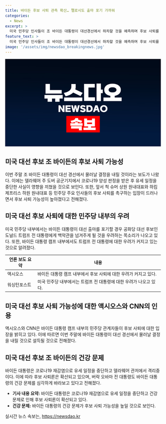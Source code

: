 ```yaml
---
title: 바이든 후보 사퇴 관측 확산… 펠로시도 출마 포기 가까워
categories:
  - News
excerpt: >
  미국 민주당 인사들이 조 바이든 대통령이 대선경선에서 하차할 것을 예측하며 후보 사퇴를 촉구하는 움직임이 커지고 있다. 조 바이든 대통령은 코로나19 양성 판정을 받고 유세 일정을 중단하고 자가격리 중이다. 알람이 울리는 사태를 끝내기 위해 델라웨어 주지사와 민주당 관계자들이 이번 주말에도 조 바이든 대통령을 설득하여 후보 사퇴를 결정할 것으로 보인다. 이에 대한 관련 인용자 주장이 하는 발언이 이틀간 보도될 예정이다.
feature_text: >
  미국 민주당 인사들이 조 바이든 대통령이 대선경선에서 하차할 것을 예측하며 후보 사퇴를 촉구하는 움직임이 커지고 있다. 조 바이든 대통령은 코로나19 양성 판정을 받고 유세 일정을 중단하고 자가격리 중이다. 알람이 울리는 사태를 끝내기 위해 델라웨어 주지사와 민주당 관계자들이 이번 주말에도 조 바이든 대통령을 설득하여 후보 사퇴를 결정할 것으로 보인다. 이에 대한 관련 인용자 주장이 하는 발언이 이틀간 보도될 예정이다.
image: '/assets/img/newsdao_breakingnews.jpg'
---
```


<p><img src="/assets/img/newsdao_breakingnews.jpg" alt="cryptoinkorea 속보" /></p>

<h2 data-ke-size="size26">미국 대선 후보 조 바이든의 후보 사퇴 가능성</h2>

<p>이번 주말 조 바이든 대통령이 대선 경선에서 물러날 결정을 내릴 것이라는 보도가 나왔다. 이에는 델라웨어 주 도버 공군기지에서 코로나19 양성 판정을 받은 후 유세 일정을 중단한 사실이 영향을 끼쳤을 것으로 보인다. 또한, 앞서 척 슈머 상원 원내대표와 하킴 제프리스 하원 원내대표 등 민주당 주요 인사들의 후보 사퇴를 촉구하는 입장이 드러나면서 후보 사퇴 가능성이 높아졌다고 전해졌다.</p>

<p data-ke-size="size16"></p>

<h2 data-ke-size="size26">미국 대선 후보 사퇴에 대한 민주당 내부의 우려</h2>

<p>미국 민주당 내부에서는 바이든 대통령이 대선 출마를 포기할 경우 공화당 대선 후보인 도널드 트럼프 전 대통령에게 백악관을 넘겨주게 될 것을 우려하는 목소리가 나오고 있다. 또한, 바이든 대통령 캠프 내부에서도 트럼프 전 대통령에 대한 우려가 커지고 있는 것으로 알려졌다.</p>

<p data-ke-size="size16"></p>

<table>
<thead>
<tr>
<th style="text-align: center;">언론 보도 요약</th>
<th style="text-align: center;">내용</th>
</tr>
</thead>
<tbody>
<tr>
<td style="text-align: left;">액시오스</td>
<td style="text-align: left;">바이든 대통령 캠프 내부에서 후보 사퇴에 대한 우려가 커지고 있다.</td>
</tr>
<tr>
<td style="text-align: left;">워싱턴포스트</td>
<td style="text-align: left;">미국 민주당 내부에서는 트럼프 전 대통령에 대한 우려가 나오고 있다.</td>
</tr>
</tbody>
</table>

<p data-ke-size="size16"></p>

<h2 data-ke-size="size26">미국 대선 후보 사퇴 가능성에 대한 액시오스와 CNN의 인용</h2>

<p>액시오스와 CNN은 바이든 대통령 캠프 내부의 민주당 관계자들이 후보 사퇴에 대한 입장을 밝히고 있다. 이에 따르면 이번 주말에 바이든 대통령이 대선 경선에서 물러날 결정을 내릴 것으로 설득될 것으로 전해졌다.</p>

<p data-ke-size="size16"></p>

<h2 data-ke-size="size26">미국 대선 후보 조 바이든의 건강 문제</h2>

<p>바이든 대통령은 코로나19 재감염으로 유세 일정을 중단하고 델라웨어 관저에서 격리중이다. 이에 따라 후보 사퇴론은 확산되고 있으며, 버락 오바마 전 대통령도 바이든 대통령의 건강 문제를 심각하게 바라보고 있다고 전해졌다.</p>

<p data-ke-size="size16"></p>

<ul>
<li><b>기사 내용 요약:</b> 바이든 대통령은 코로나19 재감염으로 유세 일정을 중단하고 건강 문제로 인해 후보 사퇴론이 확산되고 있다.</li>
<li><b>건강 문제:</b> 바이든 대통령의 건강 문제가 후보 사퇴 가능성을 높일 것으로 보인다.</li>
</ul>

<p data-ke-size="size16"></p>
실시간 뉴스 속보는, <a href="https://newsdao.kr" rel="dofollow">https://newsdao.kr</a>


